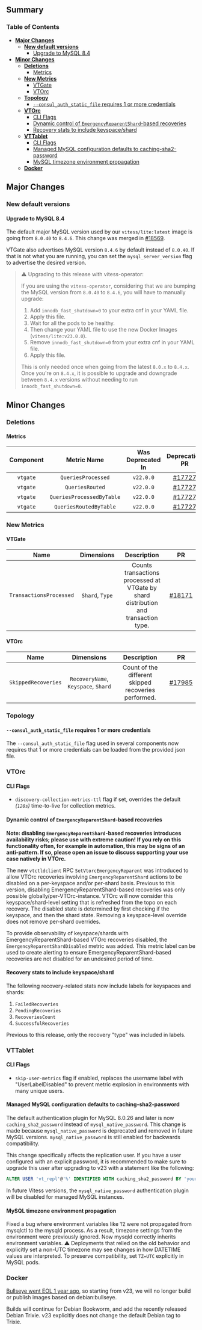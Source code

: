 ## Summary

### Table of Contents

- **[Major Changes](#major-changes)**
    - **[New default versions](#new-default-versions)**
        - [Upgrade to MySQL 8.4](#upgrade-to-mysql-8.4)
- **[Minor Changes](#minor-changes)**
    - **[Deletions](#deletions)**
        - [Metrics](#deleted-metrics)
    - **[New Metrics](#new-metrics)**
        - [VTGate](#new-vtgate-metrics)
        - [VTOrc](#new-vtorc-metrics)
    - **[Topology](#minor-changes-topo)**
        - [`--consul_auth_static_file` requires 1 or more credentials](#consul_auth_static_file-check-creds)
    - **[VTOrc](#minor-changes-vtorc)**
        - [CLI Flags](#flags-vtorc)
        - [Dynamic control of `EmergencyReparentShard`-based recoveries](#vtorc-dynamic-ers-disabled)
        - [Recovery stats to include keyspace/shard](#recoveries-stats-keyspace-shard)
    - **[VTTablet](#minor-changes-vttablet)**
        - [CLI Flags](#flags-vttablet)
        - [Managed MySQL configuration defaults to caching-sha2-password](#mysql-caching-sha2-password) 
        - [MySQL timezone environment propagation](#mysql-timezone-env)
    - **[Docker](#docker)**

## <a id="major-changes"/>Major Changes</a>

### <a id="new-default-versions"/>New default versions</a>

#### <a id="upgrade-to-mysql-8.4"/>Upgrade to MySQL 8.4</a>

The default major MySQL version used by our `vitess/lite:latest` image is going from `8.0.40` to `8.4.6`.
This change was merged in [#18569](https://github.com/vitessio/vitess/pull/18569).

VTGate also advertises MySQL version `8.4.6` by default instead of `8.0.40`. If that is not what you are running, you can set the `mysql_server_version` flag to advertise the desired version.

>  ⚠️ Upgrading to this release with vitess-operator:
>
> If you are using the `vitess-operator`, considering that we are bumping the MySQL version from `8.0.40` to `8.4.6`, you will have to manually upgrade:
>
> 1. Add `innodb_fast_shutdown=0` to your extra cnf in your YAML file.
> 2. Apply this file.
> 3. Wait for all the pods to be healthy.
> 4. Then change your YAML file to use the new Docker Images (`vitess/lite:v23.0.0`).
> 5. Remove `innodb_fast_shutdown=0` from your extra cnf in your YAML file.
> 6. Apply this file.
>
> This is only needed once when going from the latest `8.0.x` to `8.4.x`. Once you're on `8.4.x`, it is possible to upgrade and downgrade between `8.4.x` versions without needing to run `innodb_fast_shutdown=0`.

## <a id="minor-changes"/>Minor Changes</a>

### <a id="deletions"/>Deletions</a>

#### <a id="deleted-metrics"/>Metrics</a>

| Component |        Metric Name        | Was Deprecated In |                     Deprecation PR                      |
|:---------:|:-------------------------:|:-----------------:|:-------------------------------------------------------:|
| `vtgate`  |    `QueriesProcessed`     |     `v22.0.0`     | [#17727](https://github.com/vitessio/vitess/pull/17727) |
| `vtgate`  |      `QueriesRouted`      |     `v22.0.0`     | [#17727](https://github.com/vitessio/vitess/pull/17727) |
| `vtgate`  | `QueriesProcessedByTable` |     `v22.0.0`     | [#17727](https://github.com/vitessio/vitess/pull/17727) |
| `vtgate`  |  `QueriesRoutedByTable`   |     `v22.0.0`     | [#17727](https://github.com/vitessio/vitess/pull/17727) |

### <a id="new-metrics"/>New Metrics

#### <a id="new-vtgate-metrics"/>VTGate

|          Name           |   Dimensions    |                                     Description                                     |                           PR                            |
|:-----------------------:|:---------------:|:-----------------------------------------------------------------------------------:|:-------------------------------------------------------:|
| `TransactionsProcessed` | `Shard`, `Type` | Counts transactions processed at VTGate by shard distribution and transaction type. | [#18171](https://github.com/vitessio/vitess/pull/18171) |

#### <a id="new-vtorc-metrics"/>VTOrc

|          Name       |   Dimensions                        |                   Description                        |                           PR                            |
|:-------------------:|:-----------------------------------:|:----------------------------------------------------:|:-------------------------------------------------------:|
| `SkippedRecoveries` | `RecoveryName`, `Keyspace`, `Shard` | Count of the different skipped recoveries performed. | [#17985](https://github.com/vitessio/vitess/pull/17985) |

### <a id="minor-changes-topo"/>Topology</a>

#### <a id="consul_auth_static_file-check-creds"/>`--consul_auth_static_file` requires 1 or more credentials</a>

The `--consul_auth_static_file` flag used in several components now requires that 1 or more credentials can be loaded from the provided json file.

### <a id="minor-changes-vtorc"/>VTOrc</a>

#### <a id="flags-vtorc"/>CLI Flags</a>

- `discovery-collection-metrics-ttl` flag if set, overrides the default _(`120s`)_ time-to-live for collection metrics.

#### <a id="vtorc-dynamic-ers-disabled"/>Dynamic control of `EmergencyReparentShard`-based recoveries</a>

**Note: disabling `EmergencyReparentShard`-based recoveries introduces availability risks; please use with extreme caution! If you rely on this functionality often, for example in automation, this may be signs of an anti-pattern. If so, please open an issue to discuss supporting your use case natively in VTOrc.**

The new `vtctldclient` RPC `SetVtorcEmergencyReparent` was introduced to allow VTOrc recoveries involving `EmergencyReparentShard` actions to be disabled on a per-keyspace and/or per-shard basis. Previous to this version, disabling EmergencyReparentShard-based recoveries was only possible globally/per-VTOrc-instance. VTOrc will now consider this keyspace/shard-level setting that is refreshed from the topo on each recovery. The disabled state is determined by first checking if the keyspace, and then the shard state. Removing a keyspace-level override does not remove per-shard overrides.

To provide observability of keyspace/shards with EmergencyReparentShard-based VTOrc recoveries disabled, the `EmergencyReparentShardDisabled` metric was added. This metric label can be used to create alerting to ensure EmergencyReparentShard-based recoveries are not disabled for an undesired period of time.

#### <a id="recoveries-stats-keyspace-shard">Recovery stats to include keyspace/shard</a>

The following recovery-related stats now include labels for keyspaces and shards:
1. `FailedRecoveries`
2. `PendingRecoveries`
3. `RecoveriesCount`
4. `SuccessfulRecoveries`

Previous to this release, only the recovery "type" was included in labels.

### <a id="minor-changes-vttablet"/>VTTablet</a>

#### <a id="flags-vttablet"/>CLI Flags</a>

- `skip-user-metrics` flag if enabled, replaces the username label with "UserLabelDisabled" to prevent metric explosion in environments with many unique users.

#### <a id="mysql-caching-sha2-password"/>Managed MySQL configuration defaults to caching-sha2-password</a>

The default authentication plugin for MySQL 8.0.26 and later is now `caching_sha2_password` instead of `mysql_native_password`. This change is made because `mysql_native_password` is deprecated and removed in future MySQL versions. `mysql_native_password` is still enabled for backwards compatibility.

This change specifically affects the replication user. If you have a user configured with an explicit password, it is recommended to make sure to upgrade this user after upgrading to v23 with a statement like the following:

```sql
ALTER USER 'vt_repl'@'%' IDENTIFIED WITH caching_sha2_password BY 'your-existing-password';
```

In future Vitess versions, the `mysql_native_password` authentication plugin will be disabled for managed MySQL instances.

#### <a id="mysql-timezone-env"/>MySQL timezone environment propagation</a>

Fixed a bug where environment variables like `TZ` were not propagated from mysqlctl to the mysqld process.
As a result, timezone settings from the environment were previously ignored. Now mysqld correctly inherits environment variables.
⚠️ Deployments that relied on the old behavior and explicitly set a non-UTC timezone may see changes in how DATETIME values are interpreted. To preserve compatibility, set `TZ=UTC` explicitly in MySQL pods.

### <a id="docker"/>Docker</a>

[Bullseye went EOL 1 year ago](https://www.debian.org/releases/), so starting from v23, we will no longer build or publish images based on debian:bullseye.

Builds will continue for Debian Bookworm, and add the recently released Debian Trixie. v23 explicitly does not change the default Debian tag to Trixie.
